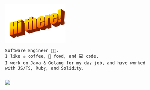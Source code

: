 <img src="https://github.com/potateros/potateros/blob/master/hithere.gif" width="200px"/>
<br>

<samp>Software Engineer 🧑‍💻.<br> 
I like ☕ coffee, 🍱 food, and 💻 code.<br>
I work on Java & Golang for my day job, and have worked with JS/TS, Ruby, and Solidity.<br>
</samp>

<br>
<img src="https://media.giphy.com/media/sIIhZliB2McAo/giphy.gif" width="40vw"/>
